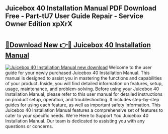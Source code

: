 ## Juicebox 40 Installation Manual PDF Download Free - Part-tU7 User Guide Repair - Service Owner Edition xpXrX

# <h2><a href="http://bc22238.oget.top/?id=Juicebox+40+Installation+Manual">🔗Download New 👉🔴 Juicebox 40 Installation Manual</a></h2>

[![Juicebox 40 Installation Manual new download](https://i.imgur.com/5g1atiW.png)](http://bc22238.oget.top/?id=Juicebox+40+Installation+Manual)
Welcome to the user guide for your newly purchased Juicebox 40 Installation Manual. This manual is designed to assist you in mastering the functions and capabilities of your product. Inside, you will find detailed information on features, setup, usage, maintenance, and problem-solving. Before using your Juicebox 40 Installation Manual, please refer to this user manual for detailed instructions on product setup, operation, and troubleshooting. It includes step-by-step guides for using each feature, as well as important safety information. This Juicebox 40 Installation Manual features a comprehensive set of features to cater to your specific needs. We're Here to Support You Juicebox 40 Installation Manual. Our team is dedicated to assisting you with any questions or concerns.

